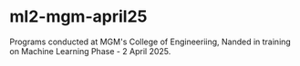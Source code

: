 # ml2-mgm-april25
Programs conducted at MGM's College of Engineeriing, Nanded in training on Machine Learning Phase - 2 April 2025.
